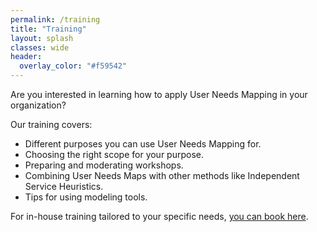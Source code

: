 ```yaml
---
permalink: /training
title: "Training"
layout: splash
classes: wide
header: 
  overlay_color: "#f59542"
---
```


Are you interested in learning how to apply User Needs Mapping in your organization?

Our training covers:

- Different purposes you can use User Needs Mapping for.
- Choosing the right scope for your purpose.
- Preparing and moderating workshops.
- Combining User Needs Maps with other methods like Independent Service Heuristics.
- Tips for using modeling tools.

For in-house training tailored to your specific needs, [you can book here](https://get.betterteamdynamics.com/).
